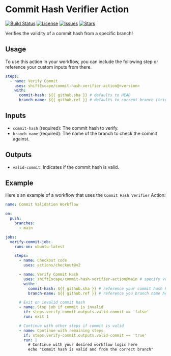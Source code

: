 # Commit Hash Verifier Action

[![Build Status](https://img.shields.io/endpoint.svg?url=https%3A%2F%2Factions-badge.atrox.dev%2FshiftEscape%2Fcommit-hash-verifier-action%2Fbadge%3Fref%3Dmain&style=flat)](https://actions-badge.atrox.dev/shiftEscape/commit-hash-verifier-action/goto?ref=main)
[![License](https://img.shields.io/github/license/shiftEscape/commit-hash-verifier-action)](https://github.com/shiftEscape/your-repository/blob/main/LICENSE)
[![Issues](https://img.shields.io/github/issues/shiftEscape/commit-hash-verifier-action)](https://github.com/shiftEscape/commit-hash-verifier-action/issues)
[![Stars](https://img.shields.io/github/stars/shiftEscape/commit-hash-verifier-action)](https://github.com/shiftEscape/commit-hash-verifier-action/stargazers)

Verifies the validity of a commit hash from a specific branch!

## Usage

To use this action in your workflow, you can include the following step or reference your custom inputs from there.

```yaml
steps:
  - name: Verify Commit
    uses: shiftEscape/commit-hash-verifier-action@<version>
    with:
      commit-hash: ${{ github.sha }} # defaults to HEAD
      branch-name: ${{ github.ref }} # defaults to current branch (triggered by event)
```

## Inputs

- `commit-hash` (required): The commit hash to verify.
- `branch-name` (required): The name of the branch to check the commit against.

## Outputs

- `valid-commit`: Indicates if the commit hash is valid.

## Example

Here's an example of a workflow that uses the `Commit Hash Verifier` Action:

```yaml
name: Commit Validation Workflow

on:
  push:
    branches:
      - main

jobs:
  verify-commit-job:
    runs-on: ubuntu-latest

    steps:
      - name: Checkout code
        uses: actions/checkout@v2

      - name: Verify Commit Hash
        uses: shiftEscape/commit-hash-verifier-action@main # specify version using `@`
        with:
          commit-hash: ${{ github.sha }} # reference your commit hash here
          branch-name: ${{ github.ref }} # reference you branch name here

      # Exit on invalid commit hash
      - name: Stop job if commit is invalid
        if: steps.verify-commit.outputs.valid-commit == 'false'
        run: exit 1

      # Continue with other steps if commit is valid
      - name: Continue with remaining steps
        if: steps.verify-commit.outputs.valid-commit == 'true'
        run: |
          # Continue with your desired workflow logic here
          echo "Commit hash is valid and from the correct branch"
```
